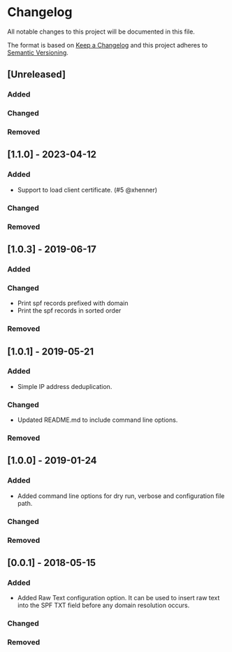 
# Changelog
All notable changes to this project will be documented in this file.

The format is based on [Keep a Changelog](http://keepachangelog.com/en/1.0.0/)
and this project adheres to [Semantic Versioning](http://semver.org/spec/v2.0.0.html).

## [Unreleased]
### Added

### Changed

### Removed

## [1.1.0] - 2023-04-12
### Added
  - Support to load client certificate. (#5 @xhenner)

### Changed

### Removed

## [1.0.3] - 2019-06-17
### Added

### Changed
  - Print spf records prefixed with domain
  - Print the spf records in sorted order

### Removed

## [1.0.1] - 2019-05-21
### Added
  - Simple IP address deduplication.

### Changed
  - Updated README.md to include command line options.

### Removed

## [1.0.0] - 2019-01-24
### Added
  - Added command line options for dry run, verbose and configuration file path.

### Changed

### Removed

## [0.0.1] - 2018-05-15
### Added
  - Added Raw Text configuration option.  It can be used to insert raw text into the SPF TXT field 
  before any domain resolution occurs.

### Changed


### Removed

